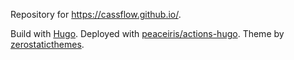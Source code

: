Repository for https://cassflow.github.io/.

Build with [Hugo](https://gohugo.io/).
Deployed with [peaceiris/actions-hugo](https://github.com/peaceiris/actions-hugo).
Theme by [zerostaticthemes](https://github.com/zerostaticthemes/hugo-winston-theme).